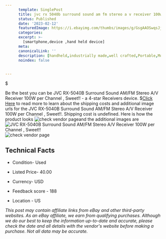 ```yaml
---
      template: SinglePost
      title: jvc rx 5040b surround sound am fm stereo a v receiver 100w per channel sweet 
      status: Published
      date: '2023-02-12'
      featuredImage: https://i.ebayimg.com/thumbs/images/g/GsgAAOSwqsJj2Dpj/s-l225.jpg
      categories: 
      excerpt: >-
        [smartphone,device ,hand held device]
      meta:
      canonicalLink: ''
      description: [handheld,industrially made,well crafted,Portable,Mobile,Compact,Convenient,Lightweight,Maneuverable,Man-portable,Miniature,Carriable,Hand-held,Light,Holdable,Transportable,Mobile device,Pocket-sized,On-the-go,Wireless,Cordless,Compact size,Convenient size, smartphone,device ,hand held device]
      noindex: false
      
        
---
```

$

Be the best you can be  JVC RX-5040B Surround Sound AM/FM Stereo A/V Receiver 100W per Channel , Sweet!! - a 4-star Receivers device.
$[Click Here](https://www.ebay.com/itm/385383084269?hash=item59ba9f30ed%3Ag%3AGsgAAOSwqsJj2Dpj&mkevt=1&mkcid=1&mkrid=711-53200-19255-0&campid=%253CePNCampaignId%253E&customid=%253CreferenceId%253E&toolid=10049) to read more to learn about the shipping costs and additional image urls for the JVC RX-5040B Surround Sound AM/FM Stereo A/V Receiver 100W per Channel , Sweet!!. Shipping cost is undefined. Here is how the product looks ![check vendor page](https://i.ebayimg.com/thumbs/images/g/GsgAAOSwqsJj2Dpj/s-l225.jpg)and the additional images are![JVC RX-5040B Surround Sound AM/FM Stereo A/V Receiver 100W per Channel , Sweet!!](https://i.ebayimg.com/images/g/GsgAAOSwqsJj2Dpj/s-l1600.jpg)![check vendor page](https://origin-galleryplus.ebayimg.com/ws/web/385383084269_2_0_1/225x225.jpg,https://origin-galleryplus.ebayimg.com/ws/web/385383084269_3_0_1/225x225.jpg,https://origin-galleryplus.ebayimg.com/ws/web/385383084269_4_0_1/225x225.jpg,https://origin-galleryplus.ebayimg.com/ws/web/385383084269_5_0_1/225x225.jpg,https://origin-galleryplus.ebayimg.com/ws/web/385383084269_6_0_1/225x225.jpg,https://origin-galleryplus.ebayimg.com/ws/web/385383084269_7_0_1/225x225.jpg,https://origin-galleryplus.ebayimg.com/ws/web/385383084269_8_0_1/225x225.jpg,https://origin-galleryplus.ebayimg.com/ws/web/385383084269_9_0_1/225x225.jpg,https://origin-galleryplus.ebayimg.com/ws/web/385383084269_10_0_1/225x225.jpg,https://origin-galleryplus.ebayimg.com/ws/web/385383084269_11_0_1/225x225.jpg)



 ## Technical Facts 



     
      

 - Condition- Used 


      

 - Listed Price- 40.00 


      

 - Currency- USD 


      

 - Feedback score - 188 


      

 - Location - US 


      
      

 *_This post may contain affiliate links from eBay and other third-party websites. As an eBay affiliate, we earn from qualifying purchases. Although we do our best to keep the information up-to-date and accurate, please check the date and all details with the vendor's website before making a purchase. Not all data may be accurate._*






